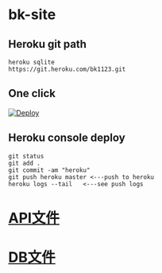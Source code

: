 # bk-site

## Heroku git path
```
heroku sqlite
https://git.heroku.com/bk1123.git
```
## One click
[![Deploy](https://www.herokucdn.com/deploy/button.svg)](https://heroku.com/deploy)

## Heroku console deploy
```
git status
git add .
git commit -am "heroku"
git push heroku master <---push to heroku
heroku logs --tail   <---see push logs
```

# [ API文件 ](https://cn27529.gitbooks.io/bk-api/content/)  
# [ DB文件 ](https://cn27529.gitbooks.io/bk-db/content/)  

